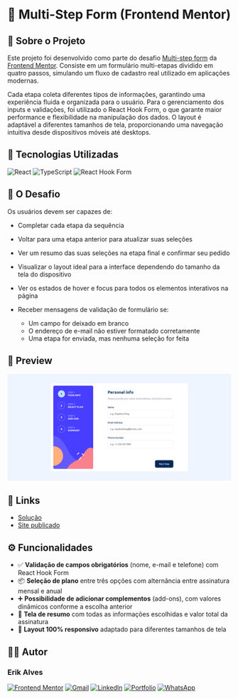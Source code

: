 # 📝 Multi-Step Form (Frontend Mentor)

## 📌 Sobre o Projeto

Este projeto foi desenvolvido como parte do desafio [Multi-step form](https://www.frontendmentor.io/challenges/multistep-form-YVAnSdqQBJ) da [Frontend Mentor](https://www.frontendmentor.io/home). Consiste em um formulário multi-etapas dividido em quatro passos, simulando um fluxo de cadastro real utilizado em aplicações modernas. 

Cada etapa coleta diferentes tipos de informações, garantindo uma experiência fluida e organizada para o usuário. Para o gerenciamento dos inputs e validações, foi utilizado o React Hook Form, o que garante maior performance e flexibilidade na manipulação dos dados. O layout é adaptável a diferentes tamanhos de tela, proporcionando uma navegação intuitiva desde dispositivos móveis até desktops.

## 🤖 Tecnologias Utilizadas

![React](https://img.shields.io/badge/react-%2320232a.svg?style=for-the-badge&logo=react&logoColor=%2361DAFB)
![TypeScript](https://img.shields.io/badge/typescript-%23007ACC.svg?style=for-the-badge&logo=typescript&logoColor=white)
![React Hook Form](https://img.shields.io/badge/React%20Hook%20Form-%23EC5990.svg?style=for-the-badge&logo=reacthookform&logoColor=white)

## 🎯 O Desafio

Os usuários devem ser capazes de:

- Completar cada etapa da sequência

- Voltar para uma etapa anterior para atualizar suas seleções

- Ver um resumo das suas seleções na etapa final e confirmar seu pedido

- Visualizar o layout ideal para a interface dependendo do tamanho da tela do dispositivo

- Ver os estados de hover e focus para todos os elementos interativos na página

- Receber mensagens de validação de formulário se:
  - Um campo for deixado em branco
  - O endereço de e-mail não estiver formatado corretamente
  - Uma etapa for enviada, mas nenhuma seleção for feita

## 👀 Preview

![Preview do projeto](./src/assets/preview.png)

## 🔗 Links

- [Solução](https://www.frontendmentor.io/solutions/multi-step-form-using-react-hook-form-OYa4qkQunZ)
- [Site publicado](https://multi-step-form-fem-nine.vercel.app/)

## ⚙️ Funcionalidades

- ✅ **Validação de campos obrigatórios** (nome, e-mail e telefone) com React Hook Form
- 📦 **Seleção de plano** entre três opções com alternância entre assinatura mensal e anual
- ➕ **Possibilidade de adicionar complementos** (add-ons), com valores dinâmicos conforme a escolha anterior
- 🧾 **Tela de resumo** com todas as informações escolhidas e valor total da assinatura
- 📱 **Layout 100% responsivo** adaptado para diferentes tamanhos de tela

## 👨‍💻 Autor

### **Erik Alves**

[![Frontend Mentor](https://img.shields.io/badge/Frontend_Mentor-%233F54A3.svg?style=for-the-badge&logo=frontendmentor&logoColor=white)](https://www.frontendmentor.io/profile/esa1715)
[![Gmail](https://img.shields.io/badge/Gmail-D14836?style=for-the-badge&logo=gmail&logoColor=white)](https://mail.google.com/mail/u/0/?fs=1&to=silvalveserik1@gmail.com&su=Portf%C3%B3lio+pessoal+&tf=cm)
[![LinkedIn](https://img.shields.io/badge/linkedin-%230077B5.svg?style=for-the-badge&logo=linkedin&logoColor=white)](https://www.linkedin.com/in/erikalves12)
[![Portfolio](https://img.shields.io/badge/Portfolio-%23000000.svg?style=for-the-badge&logo=firefox&logoColor=#FF7139)](https://portfolio-pessoal-alpha-nine.vercel.app/)
[![WhatsApp](https://img.shields.io/badge/WhatsApp-25D366?style=for-the-badge&logo=whatsapp&logoColor=white)](https://api.whatsapp.com/send/?phone=%2B5511933329021&text&type=phone_number&app_absent=0)
